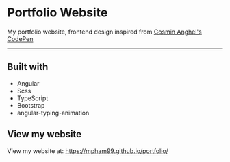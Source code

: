 # Portfolio Website
My portfolio website, frontend design inspired from [Cosmin Anghel's CodePen](https://codepen.io/angcosmin)

---

## Built with
* Angular
* Scss
* TypeScript
* Bootstrap
* angular-typing-animation

## View my website
View my website at: https://mpham99.github.io/portfolio/
